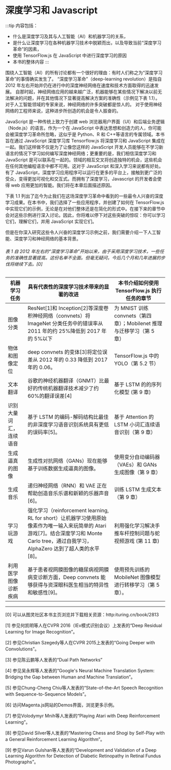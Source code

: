 # 深度学习和 Javascript

:::tip 内容包括：

- 什么是深度学习及其与人工智能（AI）和机器学习的关系，
- 是什么让深度学习在各种机器学习技术中脱颖而出，以及导致当前“深度学习革命”的因素，
- 使用 TensorFlow.js 在 JavaScript 中进行深度学习的原因
- 本书的整体内容
  :::

围绕人工智能（AI）的所有讨论都有一个很好的理由：有时人们称之为“深度学习革命”的事情确实发生了。
“深度学习革命”（deep-learning revolution）是指自 2012 年左右开始并仍在进行中的深度神经网络在速度和技术方面取得的迅速发展。
自那时起，神经网络应用的越来越广泛，机器能够在某些情况下解决以前无法解决的问题，并在其他情况下显著提高解决方案的准确性（示例见下表 1.1）。
对于人工智能领域的专家来说，神经网络的许多突破都是惊人的。
对于使用神经网络的工程师来说，这种进步所创造的机会是令人振奋的。

JavaScript 是一种传统上致力于创建 web 浏览器用户界面（UI）和后端业务逻辑（Node.js）的语言。作为一个在 JavaScript 中表达思想和创造力的人，你可能会被深度学习革命所忽略，这似乎是 Python、R 和 C++等语言的专属领域。本书旨在通过 JavaScript 深度学习库 Tensorflow.js 将深度学习和 JavaScript 集成在一起。我们这样做不仅是为了让像您这样的 JavaScript 开发人员能够在不学习新语言的情况下学习如何编写深度神经网络；更重要的是，我们相信深度学习和 JavaScript 是可以联系在一起的。领域的相互交叉将创造独特的机会，这些机会在任何其他编程语言中都不可用。这对于 JavaScript 和深入学习来说都有好处。有了 JavaScript，深度学习应用程序可以运行在更多的平台上，接触到更广泛的受众，变得更加可视化和交互式。而拥有了深度学习，Javascript 的开发者会使得 web 应用更加的智能。我们将在本章后面描述原因。

下表 1.1 列出了迄今为止我们在这场深度学习革命中看到的一些最令人兴奋的深度学习成果。在本书中，我们选择了一些应用程序，并创建了如何在 TensorFlow.js 中实现它们的示例，无论是在对他们整体还是在简化的形式中。在接下来的章节中会对这些示例进行深入讨论。因此，你将难以停下对这些突破的惊叹：你可以学习它们，理解它们，并用 JavaScript 实现它们。

但是在你深入研究这些令人兴奋的深度学习示例之前，我们需要介绍一下人工智能、深度学习和神经网络的基本背景。

###### 表 1 自 2012 年左右的“深度学习革命”开始以来，由于采用深度学习技术，一些任务的准确性显著提高。这份名单不全面。但毫无疑问，今后几个月和几年进展的步伐将继续下去。[0]

| 机器学习任务           | 具有代表性的深度学习技术带来的显著的改进                                                                                                                    | 本书介绍如何使用 TensorFlow.js 执行任务的章节                         |
| ---------------------- | ----------------------------------------------------------------------------------------------------------------------------------------------------------- | --------------------------------------------------------------------- |
| 图像分类               | ResNet[1]和 Inception[2]等深度卷积神经网络（convnets）将 ImageNet 分类任务中的错误率从 2011 年的约 25%降低到 2017 年的 5%以下                            | 为 MNIST 训练 convnets（第四章）；Mobilenet 推理与迁移学习（第 5 章） |
| 物体和图像定位         | deep convnets 的变体[3]将定位误差从 2012 年的 0.33 降低到 2017 年的 0.06。                                                                                  | TensorFlow.js 中的 YOLO（第 5.2 节）                                  |
| 文本翻译               | 谷歌的神经机器翻译（GNMT）比最好的传统机器翻译技术减少了约 60%的翻译误差[4]                                                                                    | 基于 LSTM 的的序列化模型 (第 9 章)                                    |
| 识别大量词汇，连续语音 | 基于 LSTM 的编码-解码结构比最佳的非深度学习语音识别系统具有更低的误码率[5]。                                                                                | 基于 Attention 的 LSTM 小词汇连续语音识别（第 9 章）                  |
| 生成逼真的图像         | 生成性对抗网络（GANs）现在能够基于训练数据生成逼真的图像。                                                                                               | 使用变分自动编码器（VAEs）和 GANs 生成图像（第 9 章）                 |
| 生成音乐               | 递归神经网络（RNN）和 VAE 正在帮助创造音乐乐谱和新颖的乐器声音[6]。                                                                                         | 训练 LSTM 生成文本（第 9 章）                                         |
| 学习玩游戏             | 强化学习（reinforcement learning, RL for short）让机器学习使用原始像素作为唯一输入来玩简单的 Atari 游戏[7]。结合深度学习和 Monte Carlo tree，通过自我学习，AlphaZero 达到了超人类的水平[8]。 | 利用强化学习解决手推车杆控制问题与蛇视频游戏 (第 11 章)               |
| 利用医学图像诊断疾病   | 基于患者视网膜图像的糖尿病视网膜病变诊断方面，Deep convnets 能够获得与资深眼科医生相当的特异性和敏感性[9]。                                                | 使用预先训练的 MobileNet 图像模型进行转移学习（第 5 章）。            |


____

[0] 可以从图灵社区本书主页浏览并下载相关资源：http:ituring.cn/book/2813

[1] 参见何凯明等人在CVPR 2016（IEv模式识别会议）上发表的“Deep Residual Learning for Image Recognition”。

[2] 参见Christian Szegedy等人在CVPR 2015上发表的“Going Deeper with Convolutions”。

[3] 参见陈云鹏等人发表的“Dual Path Networks”

[4] 参见吴永辉等人发表的“Google's Neural Machine Translation System: Bridging the Gap between Human and Machine Translation”。

[5] 参见Chung-Cheng Chiu等人发表的“State-of-the-Art Speech Recognition with Sequence-to-Sequence Models”。

[6] 访问Magenta.js网站的Demos界面，浏览更多示例。

[7] 参见Volodymyr Mnih等人发表的“Playing Atari with Deep Reinforcement Learning”。

[8] 参见David Silver等人发表的“Mastering Chess and Shogi by Self-Play with a General Reinforcement Learning Algorithm”。

[9] 参见Varun Gulshan等人发表的“Development and Validation of a Deep Learning Algorithm for Detection of Diabetic Retinopathy in Retinal Fundus Photographs”。
